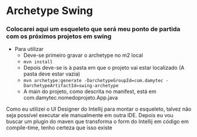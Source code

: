 # Archetype Swing
### Colocarei aqui um esqueleto que será meu ponto de partida com os próximos projetos em swing

- Para utilizar
  - Deve-se primeiro gravar o archetype no m2 local
  - `mvn install`
  - Depois deve-se is à pasta em que o projeto vai estar localizado (A pasta deve estar vazia)
  - `mvn archetype:generate -DarchetypeGroupId=com.damytec -DarchetypeArtifactId=swing-archetype`
  - A main do projeto, como descrita no manifest, está em com.damytec.nomedoprojeto.App.java
  
Como eu utilizei o UI Designer do Intellij para montar o esqueleto, talvez não seja possível executar ele manualmente em outra IDE.
Depois eu vou buscar um plugin do maven que transforma o form do Intellij em código em compile-time, tenho certeza que isso existe
